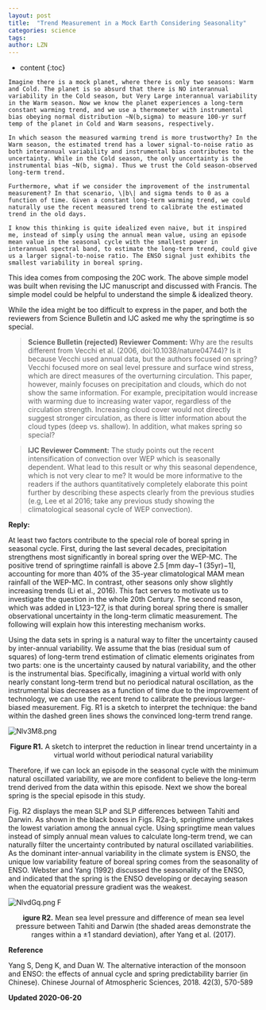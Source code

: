 ```yaml
---
layout: post
title:  "Trend Measurement in a Mock Earth Considering Seasonality"
categories: science 
tags: 
author: LZN
---
```


* content
{:toc}

```
Imagine there is a mock planet, where there is only two seasons: Warm and Cold. The planet is so absurd that there is NO interannual variability in the Cold season, but Very Large interannual variability in the Warm season. Now we know the planet experiences a long-term constant warming trend, and we use a thermometer with instrumental bias obeying normal distribution ~N(b,sigma) to measure 100-yr surf temp of the planet in Cold and Warm seasons, respectively. 

In which season the measured warming trend is more trustworthy? In the Warm season, the estimated trend has a lower signal-to-noise ratio as both interannual variability and instrumental bias contributes to the uncertainty. While in the Cold season, the only uncertainty is the instrumental bias ~N(b, sigma). Thus we trust the Cold season-observed long-term trend.

Furthermore, what if we consider the improvement of the instrumental measurement? In that scenario, \|b\| and sigma tends to 0 as a function of time. Given a constant long-term warming trend, we could naturally use the recent measured trend to calibrate the estimated trend in the old days.

I know this thinking is quite idealized even naive, but it inspired me, instead of simply using the annual mean value, using an episode mean value in the seasonal cycle with the smallest power in interannual spectral band, to estimate the long-term trend, could give us a larger signal-to-noise ratio. The ENSO signal just exhibits the smallest variability in boreal spring.
```

This idea comes from composing the 20C work. The above simple model was built when revising the IJC manuscript and discussed with Francis. The simple model could be helpful to understand the simple & idealized theory.

While the idea might be too difficult to express in the paper, and both the reviewers from Science Bulletin and IJC asked me why the springtime is so special.


> **Science Bulletin (rejected) Reviewer Comment:** Why are the results different from Vecchi et al. (2006, doi:10.1038/nature04744)? Is it because Vecchi used annual data, but the authors focused on spring? Vecchi focused more on seal level pressure and surface wind stress, which are direct measures of the overturning circulation. This paper, however, mainly focuses on precipitation and clouds, which do not show the same information. For example, precipitation would increase with warming due to increasing water vapor, regardless of the circulation strength. Increasing cloud cover would not directly suggest stronger circulation, as there is litter information about the cloud types (deep vs. shallow). In addition, what makes spring so special? 

> **IJC Reviewer Comment:** The study points out the recent intensification of convection over WEP which is seasonally dependent. What lead to this result or why this seasonal dependence, which is not very clear to me? It would be more informative to the readers if the authors quantitatively completely elaborate this point further by describing these aspects clearly from the previous studies (e.g, Lee et al 2016; take any previous study showing the climatological seasonal cycle of WEP convection).

**Reply:**

At least two factors contribute to the special role of boreal spring in seasonal cycle. First, during the last several decades, precipitation strengthens most significantly in boreal spring over the WEP-MC. The positive trend of springtime rainfall is above 2.5 [mm day−1 (35yr)−1], accounting for more than 40% of the 35-year climatological MAM mean rainfall of the WEP-MC. In contrast, other seasons only show slightly increasing trends (Li et al., 2016). This fact serves to motivate us to investigate the question in the whole 20th Century. The second reason, which was added in L123–127, is that during boreal spring there is smaller observational uncertainty in the long-term climatic measurement. The following will explain how this interesting mechanism works.

Using the data sets in spring is a natural way to filter the uncertainty caused by inter-annual variability. We assume that the bias (residual sum of squares) of long-term trend estimation of climatic elements originates from two parts: one is the uncertainty caused by natural variability, and the other is the instrumental bias. Specifically, imagining a virtual world with only nearly constant long-term trend but no periodical natural oscillation, as the instrumental bias decreases as a function of time due to the improvement of technology, we can use the recent trend to calibrate the previous larger-biased measurement. Fig. R1 is a sketch to interpret the technique: the band within the dashed green lines shows the convinced long-term trend range. 

![Nlv3M8.png](https://s1.ax1x.com/2020/06/20/Nlv3M8.png)
<p align="center"><span style="font-weight:bold;">Figure R1.</span> A sketch to interpret the reduction in linear trend uncertainty in a virtual world without periodical natural variability</p>


Therefore, if we can lock an episode in the seasonal cycle with the minimum natural oscillated variability, we are more confident to believe the long-term trend derived from the data within this episode. Next we show the boreal spring is the special episode in this study. 

Fig. R2 displays the mean SLP and SLP differences between Tahiti and Darwin. As shown in the black boxes in Figs. R2a-b, springtime undertakes the lowest variation among the annual cycle. Using springtime mean values instead of simply annual mean values to calculate long-term trend, we can naturally filter the uncertainty contributed by natural oscillated variabilities. As the dominant inter-annual variability in the climate system is ENSO, the unique low variability feature of boreal spring comes from the seasonality of ENSO. Webster and Yang (1992) discussed the seasonality of the ENSO, and indicated that the spring is the ENSO developing or decaying season when the equatorial pressure gradient was the weakest. 

![NlvdGq.png](https://s1.ax1x.com/2020/06/20/NlvdGq.png)
F<p align="center"><span style="font-weight:bold;">igure R2.</span> Mean sea level pressure and difference of mean sea level pressure between Tahiti and Darwin (the shaded areas demonstrate the ranges within a ±1 standard deviation), after Yang et al. (2017).</p>


**Reference**

Yang S, Deng K, and Duan W. The alternative interaction of the monsoon and ENSO: the effects of annual cycle and spring predictability barrier (in Chinese). Chinese Journal of Atmospheric Sciences, 2018. 42(3), 570-589

**Updated 2020-06-20**

